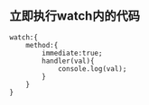 ## 立即执行watch内的代码

```
watch:{
    method:{
        immediate:true;
        handler(val){
            console.log(val);
        }
    }
}
```